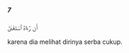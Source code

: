 ##### 7

<span class="ayah">أَن رَّءَاهُ ٱسْتَغْنَىٰٓ</span>

<span class="ayah_translation">karena dia melihat dirinya serba cukup.</span>
